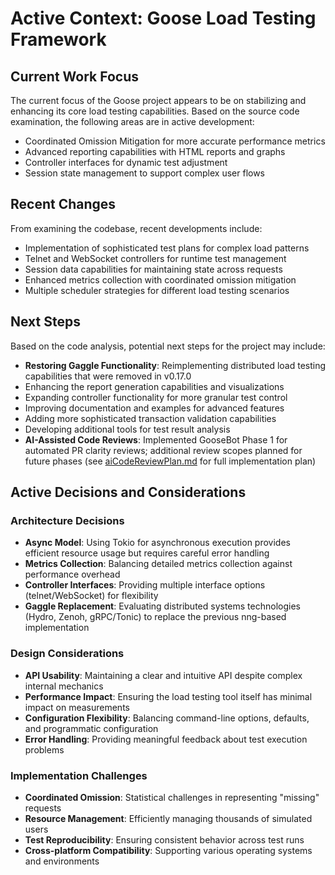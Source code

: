 # Active Context: Goose Load Testing Framework

## Current Work Focus
The current focus of the Goose project appears to be on stabilizing and enhancing its core load testing capabilities. Based on the source code examination, the following areas are in active development:

- Coordinated Omission Mitigation for more accurate performance metrics
- Advanced reporting capabilities with HTML reports and graphs
- Controller interfaces for dynamic test adjustment
- Session state management to support complex user flows

## Recent Changes
From examining the codebase, recent developments include:

- Implementation of sophisticated test plans for complex load patterns
- Telnet and WebSocket controllers for runtime test management
- Session data capabilities for maintaining state across requests
- Enhanced metrics collection with coordinated omission mitigation
- Multiple scheduler strategies for different load testing scenarios

## Next Steps
Based on the code analysis, potential next steps for the project may include:

- **Restoring Gaggle Functionality**: Reimplementing distributed load testing capabilities that were removed in v0.17.0
- Enhancing the report generation capabilities and visualizations
- Expanding controller functionality for more granular test control
- Improving documentation and examples for advanced features
- Adding more sophisticated transaction validation capabilities
- Developing additional tools for test result analysis
- **AI-Assisted Code Reviews**: Implemented GooseBot Phase 1 for automated PR clarity reviews; additional review scopes planned for future phases (see [aiCodeReviewPlan.md](./aiCodeReviewPlan.md) for full implementation plan)

## Active Decisions and Considerations

### Architecture Decisions
- **Async Model**: Using Tokio for asynchronous execution provides efficient resource usage but requires careful error handling
- **Metrics Collection**: Balancing detailed metrics collection against performance overhead
- **Controller Interfaces**: Providing multiple interface options (telnet/WebSocket) for flexibility
- **Gaggle Replacement**: Evaluating distributed systems technologies (Hydro, Zenoh, gRPC/Tonic) to replace the previous nng-based implementation

### Design Considerations
- **API Usability**: Maintaining a clear and intuitive API despite complex internal mechanics
- **Performance Impact**: Ensuring the load testing tool itself has minimal impact on measurements
- **Configuration Flexibility**: Balancing command-line options, defaults, and programmatic configuration
- **Error Handling**: Providing meaningful feedback about test execution problems

### Implementation Challenges
- **Coordinated Omission**: Statistical challenges in representing "missing" requests
- **Resource Management**: Efficiently managing thousands of simulated users
- **Test Reproducibility**: Ensuring consistent behavior across test runs
- **Cross-platform Compatibility**: Supporting various operating systems and environments
